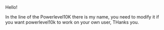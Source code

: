 Hello!

In the line of the Powerlevel10K there is my name, you need to modify it if you want powerlevel10k to work on your own user, THanks you.
